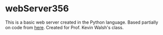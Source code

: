 # webServer356

This is a basic web server created in the Python language.  Based partially on code from [here](https://pymotw.com/2/socket/tcp.html).  Created for Prof. Kevin Walsh's class.
